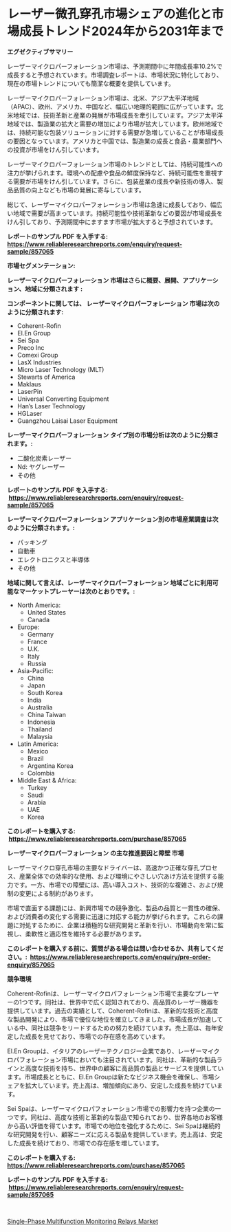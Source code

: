 <p><h1>レーザー微孔穿孔市場シェアの進化と市場成長トレンド2024年から2031年まで</h1></p><p><strong>エグゼクティブサマリー</strong></p>
<p><p>レーザーマイクロパーフォレーション市場は、予測期間中に年間成長率10.2%で成長すると予想されています。市場調査レポートは、市場状況に特化しており、現在の市場トレンドについても簡潔な概要を提供しています。</p><p>レーザーマイクロパーフォレーション市場は、北米、アジア太平洋地域（APAC）、欧州、アメリカ、中国など、幅広い地理的範囲に広がっています。北米地域では、技術革新と産業の発展が市場成長を牽引しています。アジア太平洋地域では、製造業の拡大と需要の増加により市場が拡大しています。欧州地域では、持続可能な包装ソリューションに対する需要が急増していることが市場成長の要因となっています。アメリカと中国では、製造業の成長と食品・農業部門への投資が市場をけん引しています。</p><p>レーザーマイクロパーフォレーション市場のトレンドとしては、持続可能性への注力が挙げられます。環境への配慮や食品の鮮度保持など、持続可能性を重視する需要が市場をけん引しています。さらに、包装産業の成長や新技術の導入、製品品質の向上なども市場の発展に寄与しています。</p><p>総じて、レーザーマイクロパーフォレーション市場は急速に成長しており、幅広い地域で需要が高まっています。持続可能性や技術革新などの要因が市場成長をけん引しており、予測期間中にますます市場が拡大すると予想されています。</p></p>
<p><strong>レポートのサンプル PDF を入手する: <a href="https://www.reliableresearchreports.com/enquiry/request-sample/857065">https://www.reliableresearchreports.com/enquiry/request-sample/857065</a></strong></p>
<p><strong>市場セグメンテーション:</strong></p>
<p><strong> レーザーマイクロパーフォレーション 市場はさらに概要、展開、アプリケーション、地域に分類されます :</strong></p>
<p><strong>コンポーネントに関しては、 レーザーマイクロパーフォレーション 市場は次のように分類されます: &nbsp;</strong></p>
<p><ul><li>Coherent-Rofin</li><li>El.En Group</li><li>Sei Spa</li><li>Preco Inc</li><li>Comexi Group</li><li>LasX Industries</li><li>Micro Laser Technology (MLT)</li><li>Stewarts of America</li><li>Maklaus</li><li>LaserPin</li><li>Universal Converting Equipment</li><li>Han’s Laser Technology</li><li>HGLaser</li><li>Guangzhou Laisai Laser Equipment</li></ul></p>
<p><strong> レーザーマイクロパーフォレーション タイプ別の市場分析は次のように分類されます。:</strong></p>
<p><ul><li>二酸化炭素レーザー</li><li>Nd: ヤグレーザー</li><li>その他</li></ul></p>
<p><strong>レポートのサンプル PDF を入手する: &nbsp;<a href="https://www.reliableresearchreports.com/enquiry/request-sample/857065">https://www.reliableresearchreports.com/enquiry/request-sample/857065</a></strong></p>
<p><strong> レーザーマイクロパーフォレーション アプリケーション別の市場産業調査は次のように分類されます。:</strong></p>
<p><ul><li>パッキング</li><li>自動車</li><li>エレクトロニクスと半導体</li><li>その他</li></ul></p>
<p><strong>地域に関して言えば、レーザーマイクロパーフォレーション 地域ごとに利用可能なマーケットプレーヤーは次のとおりです。:</strong></p>
<p><ul>
    <li>
        North America:
        <ul>
            <li>United States</li>
            <li>Canada</li>
        </ul>
    </li>
    <li>
        Europe:
        <ul>
            <li>Germany</li>
            <li>France</li>
            <li>U.K.</li>
            <li>Italy</li>
            <li>Russia</li>
        </ul>
    </li>
    <li>
        Asia-Pacific:
        <ul>
            <li>China</li>
            <li>Japan</li>
            <li>South Korea</li>
            <li>India</li>
            <li>Australia</li>
            <li>China Taiwan</li>
            <li>Indonesia</li>
            <li>Thailand</li>
            <li>Malaysia</li>
        </ul>
    </li>
    <li>
        Latin America:
        <ul>
            <li>Mexico</li>
            <li>Brazil</li>
            <li>Argentina Korea</li>
            <li>Colombia</li>
        </ul>
    </li>
    <li>
        Middle East & Africa:
        <ul>
            <li>Turkey</li>
            <li>Saudi</li>
            <li>Arabia</li>
            <li>UAE</li>
            <li>Korea</li>
        </ul>
    </li>
    </ul></p>
<p><strong>このレポートを購入する: &nbsp;<a href="https://www.reliableresearchreports.com/purchase/857065">https://www.reliableresearchreports.com/purchase/857065</a></strong></p>
<p><strong>レーザーマイクロパーフォレーション の主な推進要因と障壁 市場</strong></p>
<p><p>レーザーマイクロ穿孔市場の主要なドライバーは、高速かつ正確な穿孔プロセス、産業全体での効率的な使用、および環境にやさしい穴あけ方法を提供する能力です。一方、市場での障壁には、高い導入コスト、技術的な複雑さ、および規制の変更による制約があります。</p><p>市場で直面する課題には、新興市場での競争激化、製品の品質と一貫性の確保、および消費者の変化する需要に迅速に対応する能力が挙げられます。これらの課題に対処するために、企業は積極的な研究開発と革新を行い、市場動向を常に監視し、柔軟性と適応性を維持する必要があります。</p></p>
<p><strong>このレポートを購入する前に、質問がある場合は問い合わせるか、共有してください。:&nbsp; <a href="https://www.reliableresearchreports.com/enquiry/pre-order-enquiry/857065">https://www.reliableresearchreports.com/enquiry/pre-order-enquiry/857065</a></strong></p>
<p><strong>競争環境</strong></p>
<p><p>Coherent-Rofinは、レーザーマイクロパフォレーション市場で主要なプレーヤーの1つです。同社は、世界中で広く認知されており、高品質のレーザー機器を提供しています。過去の実績として、Coherent-Rofinは、革新的な技術と高度な製品開発により、市場で優位な地位を確立してきました。市場成長が加速している中、同社は競争をリードするための努力を続けています。売上高は、毎年安定した成長を見せており、市場での存在感を高めています。</p><p>El.En Groupは、イタリアのレーザーテクノロジー企業であり、レーザーマイクロパフォレーション市場においても注目されています。同社は、革新的な製品ラインと高度な技術を持ち、世界中の顧客に高品質の製品とサービスを提供しています。市場成長とともに、El.En Groupは新たなビジネス機会を確保し、市場シェアを拡大しています。売上高は、増加傾向にあり、安定した成長を続けています。</p><p>Sei Spaは、レーザーマイクロパフォレーション市場での影響力を持つ企業の一つです。同社は、高度な技術と革新的な製品で知られており、世界各地のお客様から高い評価を得ています。市場での地位を強化するために、Sei Spaは継続的な研究開発を行い、顧客ニーズに応える製品を提供しています。売上高は、安定した成長を続けており、市場での存在感を増しています。</p></p>
<p><strong>このレポートを購入する: &nbsp; <a href="https://www.reliableresearchreports.com/purchase/857065">https://www.reliableresearchreports.com/purchase/857065</a></strong></p>
<p><strong>レポートのサンプル PDF を入手する: &nbsp;<a href="https://www.reliableresearchreports.com/enquiry/request-sample/857065">https://www.reliableresearchreports.com/enquiry/request-sample/857065</a></strong><strong></strong></p>
<p>&nbsp;</p>
<p><p><a href="https://github.com/AKSHATREPORTPRIME/Market-Research-Report-List-4/blob/main/single-phase-multifunction-monitoring-relays-market.md">Single-Phase Multifunction Monitoring Relays Market</a></p></p>